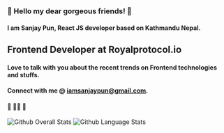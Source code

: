 ### 👋 Hello my dear gorgeous friends! 👋
#### I am Sanjay Pun, React JS developer based on Kathmandu Nepal.
## Frontend Developer at Royalprotocol.io
#### Love to talk with you about the recent trends on Frontend technologies and stuffs.
#### Connect with me @ iamsanjaypun@gmail.com. 
#### 🦸 🦸‍♂️ 🦹
<img src="https://github-readme-stats.vercel.app/api?username=sanjipun&show_icons=true&theme=vision-friendly-dark&count_private=true" alt="Github Overall Stats">
<img src="https://github-readme-stats.vercel.app/api/top-langs/?username=sanjipun&layout=compact&theme=vision-friendly-dark" alt="Github Language Stats">
